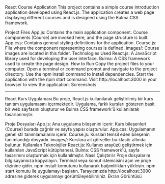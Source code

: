 React Course Application
This project contains a simple course introduction application developed using React.js. The application creates a web page displaying different courses and is designed using the Bulma CSS framework.

Project Files
App.js: Contains the main application component. Course components (Course) are invoked here, and the page structure is built.
App.css: Contains general styling definitions for the application.
Course.js: File where the component representing courses is defined.
images/: Course images are located in this folder.
Technologies Used
React.js: A JavaScript library used for developing the user interface.
Bulma: A CSS framework used to create the page design.
How to Run
Copy the project files to your computer.
Open a terminal or command prompt and navigate to the project directory.
Use the npm install command to install dependencies.
Start the application with the npm start command.
Visit http://localhost:3000 in your browser to view the application.
Screenshots

-------------------------------------------------------------------------------------------
React Kurs Uygulaması
Bu proje, React.js kullanılarak geliştirilmiş bir kurs tanıtım uygulamasını içermektedir. Uygulama, farklı kursları gösteren basit bir web sayfasını oluşturur ve Bulma CSS framework'ü kullanılarak tasarlanmıştır.

Proje Dosyaları
App.js: Ana uygulama bileşenini içerir. Kurs bileşenleri (Course) burada çağrılır ve sayfa yapısı oluşturulur.
App.css: Uygulamanın genel stil tanımlamalarını içerir.
Course.js: Kursları temsil eden bileşenin tanımlandığı dosyadır.
images/: Kurslara ait görseller bu klasör altında bulunur.
Kullanılan Teknolojiler
React.js: Kullanıcı arayüzü geliştirmek için kullanılan JavaScript kütüphanesi.
Bulma: CSS framework'ü, sayfa tasarımını oluşturmak için kullanılmıştır.
Nasıl Çalıştırılır
Proje dosyalarını bilgisayarınıza kopyalayın.
Terminal veya komut istemcisini açın ve proje dizinine gidin.
npm install komutunu kullanarak bağımlılıkları yükleyin.
npm start komutu ile uygulamayı başlatın.
Tarayıcınızda http://localhost:3000 adresine giderek uygulamayı görüntüleyebilirsiniz.
Ekran Görüntüsü
